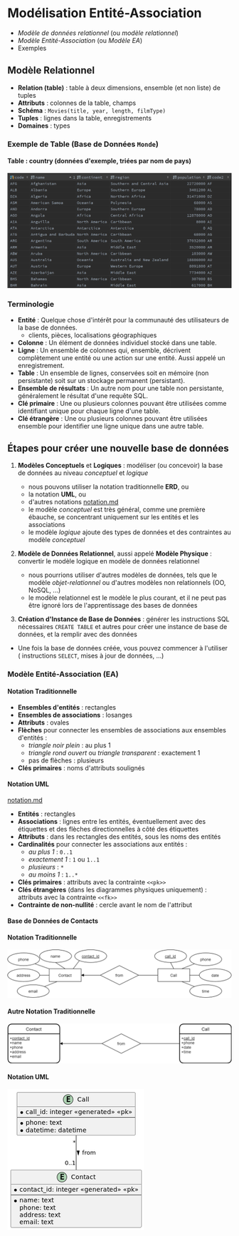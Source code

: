 # Modélisation Entité-Association

- *Modèle de données relationnel* (ou *modèle relationnel*)
- *Modèle Entité-Association* (ou *Modèle EA*)
- Exemples

## Modèle Relationnel

- **Relation (table)** : table à deux dimensions, ensemble (et non liste) de
  tuples
- **Attributs** : colonnes de la table, champs
- **Schéma** : `Movies(title, year, length, filmType)`
- **Tuples** : lignes dans la table, enregistrements
- **Domaines** : types

### Exemple de Table (Base de Données `Monde`)

#### Table : **country** (données d'exemple, triées par nom de pays)

![example table](../images/relational_table.png)

### Terminologie

- **Entité** : Quelque chose d'intérêt pour la communauté des utilisateurs de la
  base de données.
    - clients, pièces, localisations géographiques
- **Colonne** : Un élément de données individuel stocké dans une table.
- **Ligne** : Un ensemble de colonnes qui, ensemble, décrivent complètement une
  entité ou une action sur une entité. Aussi appelé un enregistrement.
- **Table** : Un ensemble de lignes, conservées soit en mémoire (non
  persistante) soit sur un stockage permanent (persistant).
- **Ensemble de résultats** : Un autre nom pour une table non persistante,
  généralement le résultat d'une requête SQL.
- **Clé primaire** : Une ou plusieurs colonnes pouvant être utilisées comme
  identifiant unique pour chaque ligne d'une table.
- **Clé étrangère** : Une ou plusieurs colonnes pouvant être utilisées ensemble
  pour identifier une ligne unique dans une autre table.

## Étapes pour créer une nouvelle base de données

1. **Modèles Conceptuels** et **Logiques** : modéliser (ou concevoir) la base de
   données au niveau *conceptuel* et *logique*
    - nous pouvons utiliser la notation traditionnelle **ERD**, ou
    - la notation **UML**, ou
    - d'autres notations [notation.md](02-notation.md)
    - le modèle *conceptuel* est très général, comme une première ébauche, se
      concentrant uniquement sur les entités et les associations
    - le modèle *logique* ajoute des types de données et des contraintes au
      modèle *conceptuel*

2. **Modèle de Données Relationnel**, aussi appelé **Modèle Physique** :
   convertir le modèle logique en modèle de données relationnel
    - nous pourrions utiliser d'autres modèles de données, tels que le modèle
      *objet-relationnel* ou d'autres modèles non relationnels (OO, NoSQL, ...)
    - le modèle relationnel est le modèle le plus courant, et il ne peut pas
      être ignoré lors de l'apprentissage des bases de données

3. **Création d'Instance de Base de Données** : générer les instructions SQL
   nécessaires `CREATE TABLE` et autres pour créer une instance de base de
   données, et la remplir avec des données

- Une fois la base de données créée, vous pouvez commencer à l'utiliser (
  instructions `SELECT`, mises à jour de données, ...)

### Modèle Entité-Association (EA)

#### Notation Traditionnelle

- **Ensembles d'entités** : rectangles
- **Ensembles de associations** : losanges
- **Attributs** : ovales
- **Flèches** pour connecter les ensembles de associations aux ensembles
  d'entités :
    - *triangle noir plein* : au plus 1
    - *triangle rond ouvert* ou *triangle transparent* : exactement 1
    - pas de flèches : plusieurs
- **Clés primaires** : noms d'attributs soulignés

#### Notation UML

[notation.md](02-notation.md)

- **Entités** : rectangles
- **Associations** : lignes entre les entités, éventuellement avec des étiquettes
  et des flèches directionnelles à côté des étiquettes
- **Attributs** : dans les rectangles des entités, sous les noms des entités
- **Cardinalités** pour connecter les associations aux entités :
    - *au plus 1* : `0..1`
    - *exactement 1* : `1` ou `1..1`
    - *plusieurs* : `*`
    - *au moins 1* : `1..*`
- **Clés primaires** : attributs avec la contrainte `<<pk>>`
- **Clés étrangères** (dans les diagrammes physiques uniquement) : attributs
  avec la contrainte `<<fk>>`
- **Contrainte de non-nullité** : cercle avant le nom de l'attribut

#### Base de Données de Contacts

#### Notation Traditionnelle

![contacts original notation](../images/contacts_orig.png)

#### Autre Notation Traditionnelle

![contacts alternative notation](../images/contacts_alt.png)

#### Notation UML

![contacts_uml.png](../images/contacts_uml.png)

